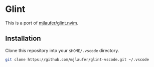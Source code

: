 # Glint

This is a port of [mjlaufer/glint.nvim](https://www.github.com/mjlaufer/glint.nvim).

## Installation

Clone this repository into your `$HOME/.vscode` directory.

```sh
git clone https://github.com/mjlaufer/glint-vscode.git ~/.vscode
```

